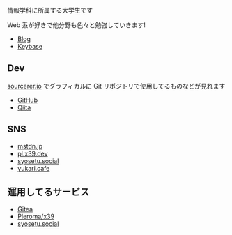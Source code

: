 ---
---
情報学科に所属する大学生です

Web 系が好きで他分野も色々と勉強していきます!

- [Blog](https://blog.x39.dev)
- [Keybase](https://keybase.io/ress)

## Dev
[sourcerer.io](https://sourcerer.io/ress997) でグラフィカルに Git リポジトリで使用してるものなどが見れます

- [GitHub](https://github.com/ress997)
- [Qiita](https://qiita.com/ress)

## SNS

<ul>
<li><a rel="me" href="https://mstdn.jp/@ress">mstdn.jp</a></li>
<li><a rel="me" href="https://pl.x39.dev/users/ress">pl.x39.dev</a></li>
<li><a rel="me" href="https://syosetu.social/@ress">syosetu.social</a></li>
<li><a rel="me" href="https://yukari.cafe/@ress">yukari.cafe</a></li>
</ul>

## 運用してるサービス

- [Gitea](https://git.x39.dev/)
- [Pleroma/x39](https://pl.x39.dev/about)
- [syosetu.social](https://syosetu.social/about)
